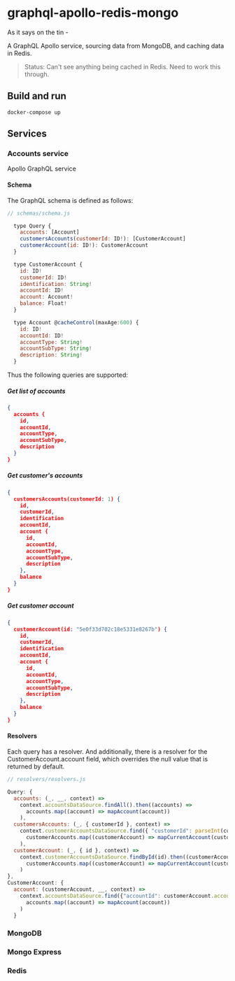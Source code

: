 # graphql-apollo-redis-mongo
As it says on the tin -

A GraphQL Apollo service, sourcing data from MongoDB, and caching data in Redis.

> Status: Can't see anything being cached in Redis. Need to work this through.

## Build and run
```
docker-compose up
```

## Services

### Accounts service

Apollo GraphQL service

#### Schema
The GraphQL schema is defined as follows:
``` javascript
// schemas/schema.js 

  type Query {
    accounts: [Account]
    customersAccounts(customerId: ID!): [CustomerAccount]
    customerAccount(id: ID!): CustomerAccount
  }

  type CustomerAccount {
    id: ID!
    customerId: ID!
    identification: String!
    accountId: ID!
    account: Account!
    balance: Float!
  }

  type Account @cacheControl(maxAge:600) {
    id: ID!
    accountId: ID!
    accountType: String!
    accountSubType: String!
    description: String!
  }
```
Thus the following queries are supported:

#####  Get list of accounts

``` json
{
  accounts {
    id,
    accountId,
    accountType,
    accountSubType,
    description
  }
}
```
#####  Get customer's accounts

``` json
{
  customersAccounts(customerId: 1) {
    id,
    customerId,
    identification
    accountId,
    account {
      id,
      accountId,
      accountType,
      accountSubType,
      description
    },
    balance
  }
}
```
#####  Get customer account

``` json
{
  customerAccount(id: "5e0f33d702c18e5331e8267b") {
    id,
    customerId,
    identification
    accountId,
    account {
      id,
      accountId,
      accountType,
      accountSubType,
      description
    },
    balance
  }
}
```
#### Resolvers
Each query has a resolver. And additionally, there is a resolver for the CustomerAccount.account field, which overrides the null value that is returned by default.
``` javascript
// resolvers/resolvers.js

Query: {
  accounts: (_, __, context) => 
    context.accountsDataSource.findAll().then((accounts) => 
      accounts.map((account) => mapAccount(account))
    ),
  customersAccounts: (_, { customerId }, context) => 
    context.customerAccountsDataSource.find({ "customerId": parseInt(customerId) }).then((customerAccounts) => 
      customerAccounts.map((customerAccount) => mapCurrentAccount(customerAccount))
    ),
  customerAccount: (_, { id }, context) => 
    context.customerAccountsDataSource.findById(id).then((customerAccounts) => 
      customerAccounts.map((customerAccount) => mapCurrentAccount(customerAccount))
    )
},
CustomerAccount: {
  account: (customerAccount, __, context) => 
    context.accountsDataSource.find({"accountId": customerAccount.accountId}).then((accounts) => 
      accounts.map((account) => mapAccount(account))
    )
  }
```

### MongoDB

### Mongo Express

### Redis


